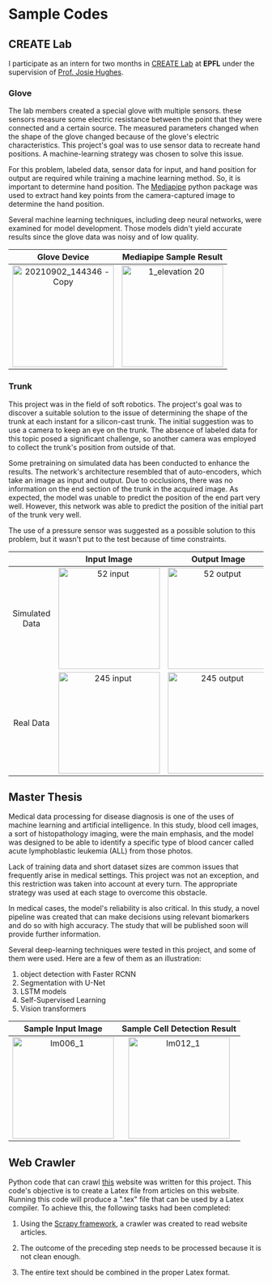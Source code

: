 # Sample Codes

## CREATE Lab

I participate as an intern for two months in [CREATE Lab](https://www.epfl.ch/labs/create/) at **EPFL** under the supervision of [Prof. Josie Hughes](https://people.epfl.ch/josie.hughes?lang=en).

### Glove

The lab members created a special glove with multiple sensors. these sensors measure some electric resistance between the point that they were connected and a certain source. The measured parameters changed when the shape of the glove changed because of the glove's electric characteristics. This project's goal was to use sensor data to recreate hand positions. A machine-learning strategy was chosen to solve this issue.

For this problem, labeled data, sensor data for input, and hand position for output are required while training a machine learning method. So, it is important to determine hand position. The [Mediapipe](https://google.github.io/mediapipe/solutions/hands.html) python package was used to extract hand key points from the camera-captured image to determine the hand position.

Several machine learning techniques, including deep neural networks, were examined for model development. Those models didn't yield accurate results since the glove data was noisy and of low quality.


<div align="center">

| Glove Device | Mediapipe Sample Result |
|     :---:      |          :---: |
| <img src="https://user-images.githubusercontent.com/53098142/185445328-2f47635e-60fb-4535-bde8-b0229bb623db.jpg" alt="20210902_144346 - Copy" height="200"/>     | <img src="https://user-images.githubusercontent.com/53098142/185445430-d6d34def-ee4c-42bf-a984-d125f38a9e1a.png" alt="1_elevation 20" height="200"/>   |

</div>




### Trunk

This project was in the field of soft robotics. The project's goal was to discover a suitable solution to the issue of determining the shape of the trunk at each instant for a silicon-cast trunk. The initial suggestion was to use a camera to keep an eye on the trunk. The absence of labeled data for this topic posed a significant challenge, so another camera was employed to collect the trunk's position from outside of that.

Some pretraining on simulated data has been conducted to enhance the results. The network's architecture resembled that of auto-encoders, which take an image as input and output. Due to occlusions, there was no information on the end section of the trunk in the acquired image. As expected, the model was unable to predict the position of the end part very well. However, this network was able to predict the position of the initial part of the trunk very well.

The use of a pressure sensor was suggested as a possible solution to this problem, but it wasn't put to the test because of time constraints.

<div align="center">

|  | Input Image | Output Image |
| :---:         |     :---:      |          :---: |
| Simulated Data   | <img src="https://user-images.githubusercontent.com/53098142/185436057-86b22cfe-35b6-409b-a1e0-8822065ca788.png" alt="52 input" width="200"/>     | <img src="https://user-images.githubusercontent.com/53098142/185436044-4f697037-8783-4cc3-8c31-4eed0a4f9bb6.png" alt="52 output" width="200"/>   |
| Real Data     | <img src="https://user-images.githubusercontent.com/53098142/185436048-8c811bba-5c8f-4e58-a25d-5f6ff25b65fe.png" alt="245 input" width="200"/>       | <img src="https://user-images.githubusercontent.com/53098142/185436051-25ad575e-c0bb-429f-b876-8bf284f607c0.png" alt="245 output" width="200"/>     |

</div>


## Master Thesis

Medical data processing for disease diagnosis is one of the uses of machine learning and artificial intelligence. In this study, blood cell images, a sort of histopathology imaging, were the main emphasis, and the model was designed to be able to identify a specific type of blood cancer called acute lymphoblastic leukemia (ALL) from those photos.

Lack of training data and short dataset sizes are common issues that frequently arise in medical settings. This project was not an exception, and this restriction was taken into account at every turn. The appropriate strategy was used at each stage to overcome this obstacle.

In medical cases, the model's reliability is also critical. In this study, a novel pipeline was created that can make decisions using relevant biomarkers and do so with high accuracy. The study that will be published soon will provide further information.

Several deep-learning techniques were tested in this project, and some of them were used. Here are a few of them as an illustration:

1. object detection with Faster RCNN
2. Segmentation with U-Net
3. LSTM models
4. Self-Supervised Learning
5. Vision transformers


<div align="center">

| Sample Input Image | Sample Cell Detection Result |
|     :---:      |          :---: |
| <img src="https://user-images.githubusercontent.com/53098142/185441050-24c06613-2d2b-4fc8-a25b-59bdbe3a807e.jpg" alt="Im006_1" height="200"/>     | <img src="https://user-images.githubusercontent.com/53098142/185441792-0155359f-ff5a-43f5-9dc9-c82cdf59afb5.jpg" alt="Im012_1" height="200"/>   |

</div>



## Web Crawler

Python code that can crawl [this](https://searchingfortruth.ir/) website was written for this project. This code's objective is to create a Latex file from articles on this website. Running this code will produce a ".tex" file that can be used by a Latex compiler. To achieve this, the following tasks had been completed:

1. Using the [Scrapy framework](https://scrapy.org/), a crawler was created to read website articles.

2. The outcome of the preceding step needs to be processed because it is not clean enough.

3. The entire text should be combined in the proper Latex format.
